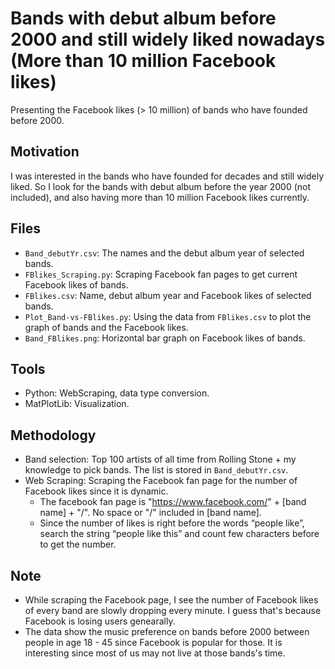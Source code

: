 # Bands with debut album before 2000 and still widely liked nowadays (More than 10 million Facebook likes)

Presenting the Facebook likes (> 10 million) of bands who have founded before 2000.

## Motivation
I was interested in the bands who have founded for decades and still widely liked. So I look for the bands with debut album before the year 2000 (not included), and also having more than 10 million Facebook likes currently. 

## Files
- `Band_debutYr.csv`: The names and the debut album year of selected bands.
- `FBlikes_Scraping.py`: Scraping Facebook fan pages to get current Facebook likes of bands.
- `FBlikes.csv`: Name, debut album year and Facebook likes of selected bands.
- `Plot_Band-vs-FBlikes.py`: Using the data from `FBlikes.csv` to plot the graph of bands and the Facebook likes.
- `Band_FBlikes.png`: Horizontal bar graph on Facebook likes of bands.

## Tools
* Python: WebScraping, data type conversion.
* MatPlotLib: Visualization.

## Methodology
* Band selection: Top 100 artists of all time from Rolling Stone + my knowledge to pick bands. The list is stored in `Band_debutYr.csv`.
* Web Scraping: Scraping the Facebook fan page for the number of Facebook likes since it is dynamic.
  - The facebook fan page is "https://www.facebook.com/" + [band name] + "/". No space or "/" included in [band name].
  - Since the number of likes is right before the words “people like”, search the string “people like this” and count few characters before to get the number.

## Note
* While scraping the Facebook page, I see the number of Facebook likes of every band are slowly dropping every minute. I guess that's because Facebook is losing users genearally.
* The data show the music preference on bands before 2000 between people in age 18 - 45 since Facebook is popular for those. It is interesting since most of us may not live at those bands's time.

